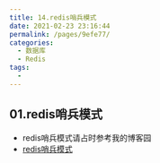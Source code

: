 ```yaml
---
title: 14.redis哨兵模式
date: 2021-02-23 23:16:44
permalink: /pages/9efe77/
categories:
  - 数据库
  - Redis
tags:
  - 
---
```

## 01.redis哨兵模式

- redis哨兵模式请占时参考我的博客园
- [redis哨兵模式](https://www.cnblogs.com/xiaonq/p/12348184.html)